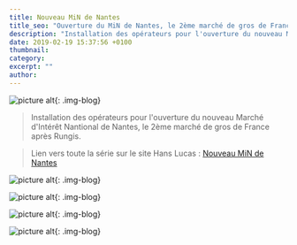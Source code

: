 ```yaml
---
title: Nouveau MiN de Nantes
title_seo: "Ouverture du MiN de Nantes, le 2ème marché de gros de France après Rungis."
description: "Installation des opérateurs pour l'ouverture du nouveau Marché d'Intérêt Nantional de Nantes, le 2ème marché de gros de France après Rungis."
date: 2019-02-19 15:37:56 +0100
thumbnail:
category:
excerpt: ""
author:
---
```

![picture alt](/images/min-nantes_02.jpg "Nouveau MiN de Nantes"){: .img-blog}

> Installation des opérateurs pour l'ouverture du nouveau Marché d'Intérêt Nantional de Nantes, le 2ème marché de gros de France après Rungis.

> Lien vers toute la série sur le site Hans Lucas : [Nouveau MiN de Nantes](http://grandouest.hanslucas.com/mthomasset/photo/21553)

![picture alt](/images/min-nantes_03.jpg "Nouveau MiN de Nantes"){: .img-blog}

![picture alt](/images/min-nantes_04.jpg "Nouveau MiN de Nantes"){: .img-blog}

![picture alt](/images/min-nantes_05.jpg "Nouveau MiN de Nantes"){: .img-blog}

![picture alt](/images/min-nantes_06.jpg "Nouveau MiN de Nantes"){: .img-blog}




